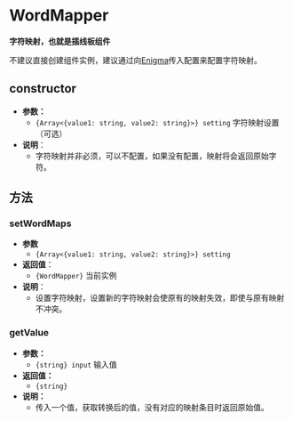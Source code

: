 # WordMapper

**字符映射，也就是插线板组件**

不建议直接创建组件实例，建议通过向[Enigma](enigma)传入配置来配置字符映射。

## constructor

- **参数：**
  - `{Array<{value1: string, value2: string}>} setting` 字符映射设置（可选）
- **说明**：
  - 字符映射并非必须，可以不配置，如果没有配置，映射将会返回原始字符。


## 方法

### setWordMaps

- **参数**
  - `{Array<{value1: string, value2: string}>} setting`
- **返回值**：
  - `{WordMapper}` 当前实例
- **说明**：
  - 设置字符映射，设置新的字符映射会使原有的映射失效，即使与原有映射不冲突。

### getValue

- **参数：**
  - `{string} input` 输入值
- **返回值：**
  - `{string}`
- **说明：**
  - 传入一个值，获取转换后的值，没有对应的映射条目时返回原始值。
